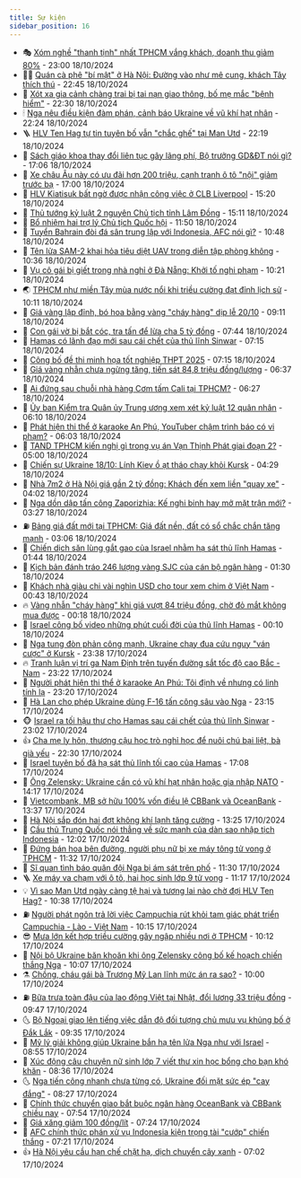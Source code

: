 ```yaml
---
title: Sự kiện
sidebar_position: 16
---
```


<!-- dantri-su-kien:START -->
- 🎭 [Xóm nghề &quot;thanh tịnh&quot; nhất TPHCM vắng khách, doanh thu giảm 80%](https://dantri.com.vn/lao-dong-viec-lam/xom-nghe-thanh-tinh-nhat-tphcm-vang-khach-doanh-thu-giam-80-20241018172643715.htm) - 23:00 18/10/2024
- 👨‍🏫 [Quán cà phê &quot;bí mật&quot; ở Hà Nội: Đường vào như mê cung, khách Tây thích thú](https://dantri.com.vn/du-lich/quan-ca-phe-bi-mat-o-ha-noi-duong-vao-nhu-me-cung-khach-tay-thich-thu-20241018210634953.htm) - 22:45 18/10/2024
- 🌮 [Xót xa gia cảnh chàng trai bị tai nạn giao thông, bố mẹ mắc &quot;bệnh hiểm&quot;](https://dantri.com.vn/tam-long-nhan-ai/xot-xa-gia-canh-chang-trai-bi-tai-nan-giao-thong-bo-me-mac-benh-hiem-20241016170833800.htm) - 22:30 18/10/2024
- 🕯 [Nga nêu điều kiện đàm phán, cảnh báo Ukraine về vũ khí hạt nhân](https://dantri.com.vn/the-gioi/nga-neu-dieu-kien-dam-phan-canh-bao-ukraine-ve-vu-khi-hat-nhan-20241019005302301.htm) - 22:24 18/10/2024
- 🪜 [HLV Ten Hag tự tin tuyên bố vẫn &quot;chắc ghế&quot; tại Man Utd](https://dantri.com.vn/the-thao/hlv-ten-hag-tu-tin-tuyen-bo-van-chac-ghe-tai-man-utd-20241019051330304.htm) - 22:19 18/10/2024
- 🐘 [Sách giáo khoa thay đổi liên tục gây lãng phí, Bộ trưởng GD&amp;ĐT nói gì?](https://dantri.com.vn/xa-hoi/sach-giao-khoa-thay-doi-lien-tuc-gay-lang-phi-bo-truong-gddt-noi-gi-20241018173324658.htm) - 17:06 18/10/2024
- 🤔 [Xe châu Âu này có ưu đãi hơn 200 triệu, cạnh tranh ô tô &quot;nội&quot; giảm trước bạ](https://dantri.com.vn/o-to-xe-may/xe-chau-au-nay-co-uu-dai-hon-200-trieu-canh-tranh-o-to-noi-giam-truoc-ba-20241018231740472.htm) - 17:00 18/10/2024
- 🧠 [HLV Kiatisuk bất ngờ được nhận công việc ở CLB Liverpool](https://dantri.com.vn/the-thao/hlv-kiatisuk-bat-ngo-duoc-nhan-cong-viec-o-clb-liverpool-20241018153142862.htm) - 15:20 18/10/2024
- 📝 [Thủ tướng kỷ luật 2 nguyên Chủ tịch tỉnh Lâm Đồng](https://dantri.com.vn/xa-hoi/thu-tuong-ky-luat-2-nguyen-chu-tich-tinh-lam-dong-20241018220426149.htm) - 15:11 18/10/2024
- 🦏 [Bổ nhiệm hai trợ lý Chủ tịch Quốc hội](https://dantri.com.vn/xa-hoi/bo-nhiem-hai-tro-ly-chu-tich-quoc-hoi-20241018182302138.htm) - 11:50 18/10/2024
- 🥰 [Tuyển Bahrain đòi đá sân trung lập với Indonesia, AFC nói gì?](https://dantri.com.vn/the-thao/tuyen-bahrain-doi-da-san-trung-lap-voi-indonesia-afc-noi-gi-20241018170117670.htm) - 10:48 18/10/2024
- 🤗 [Tên lửa SAM-2 khai hỏa tiêu diệt UAV trong diễn tập phòng không](https://dantri.com.vn/xa-hoi/ten-lua-sam-2-khai-hoa-tieu-diet-uav-trong-dien-tap-phong-khong-20241018163230756.htm) - 10:36 18/10/2024
- 🌈 [Vụ cô gái bị giết trong nhà nghỉ ở Đà Nẵng: Khởi tố nghi phạm](https://dantri.com.vn/phap-luat/vu-co-gai-bi-giet-trong-nha-nghi-o-da-nang-khoi-to-nghi-pham-20241018161542479.htm) - 10:21 18/10/2024
- 🌏 [TPHCM như miền Tây mùa nước nổi khi triều cường đạt đỉnh lịch sử](https://dantri.com.vn/xa-hoi/tphcm-nhu-mien-tay-mua-nuoc-noi-khi-trieu-cuong-dat-dinh-lich-su-20241018171050004.htm) - 10:11 18/10/2024
- 💄 [Giá vàng lập đỉnh, bó hoa bằng vàng &quot;cháy hàng&quot; dịp lễ 20/10](https://dantri.com.vn/kinh-doanh/gia-vang-lap-dinh-bo-hoa-bang-vang-chay-hang-dip-le-2010-20241018152713798.htm) - 09:11 18/10/2024
- 👺 [Con gái vờ bị bắt cóc, tra tấn để lừa cha 5 tỷ đồng](https://dantri.com.vn/phap-luat/con-gai-vo-bi-bat-coc-tra-tan-de-lua-cha-5-ty-dong-20241018143542187.htm) - 07:44 18/10/2024
- 👹 [Hamas có lãnh đạo mới sau cái chết của thủ lĩnh Sinwar](https://dantri.com.vn/the-gioi/hamas-co-lanh-dao-moi-sau-cai-chet-cua-thu-linh-sinwar-20241018141317234.htm) - 07:15 18/10/2024
- 🌊 [Công bố đề thi minh họa tốt nghiệp THPT 2025](https://dantri.com.vn/giao-duc/cong-bo-de-thi-minh-hoa-tot-nghiep-thpt-2025-20241018143131306.htm) - 07:15 18/10/2024
- 🤠 [Giá vàng nhẫn chưa ngừng tăng, tiến sát 84,8 triệu đồng/lượng](https://dantri.com.vn/kinh-doanh/gia-vang-nhan-chua-ngung-tang-tien-sat-848-trieu-dongluong-20241018071154264.htm) - 06:37 18/10/2024
- 🎊 [Ai đứng sau chuỗi nhà hàng Cơm tấm Cali tại TPHCM?](https://dantri.com.vn/kinh-doanh/ai-dung-sau-chuoi-nha-hang-com-tam-cali-tai-tphcm-20241018130022667.htm) - 06:27 18/10/2024
- 🐘 [Ủy ban Kiểm tra Quân ủy Trung ương xem xét kỷ luật 12 quân nhân](https://dantri.com.vn/xa-hoi/uy-ban-kiem-tra-quan-uy-trung-uong-xem-xet-ky-luat-12-quan-nhan-20241018123256525.htm) - 06:10 18/10/2024
- 💂 [Phát hiện thi thể ở karaoke An Phú, YouTuber chậm trình báo có vi phạm?](https://dantri.com.vn/phap-luat/phat-hien-thi-the-o-karaoke-an-phu-youtuber-cham-trinh-bao-co-vi-pham-20241018082058228.htm) - 06:03 18/10/2024
- 👹 [TAND TPHCM kiến nghị gì trong vụ án Vạn Thịnh Phát giai đoạn 2?](https://dantri.com.vn/phap-luat/tand-tphcm-kien-nghi-gi-trong-vu-an-van-thinh-phat-giai-doan-2-20241018104319643.htm) - 05:00 18/10/2024
- 🦒 [Chiến sự Ukraine 18/10: Lính Kiev ồ ạt tháo chạy khỏi Kursk](https://dantri.com.vn/the-gioi/chien-su-ukraine-1810-linh-kiev-o-at-thao-chay-khoi-kursk-20241018102228288.htm) - 04:29 18/10/2024
- 🗽 [Nhà 7m2 ở Hà Nội giá gần 2 tỷ đồng: Khách đến xem liền &quot;quay xe&quot;](https://dantri.com.vn/doi-song/nha-7m2-o-ha-noi-gia-gan-2-ty-dong-khach-den-xem-lien-quay-xe-20241009185618837.htm) - 04:02 18/10/2024
- 💄 [Nga dồn dập tấn công Zaporizhia: Kế nghi binh hay mở mặt trận mới?](https://dantri.com.vn/the-gioi/nga-don-dap-tan-cong-zaporizhia-ke-nghi-binh-hay-mo-mat-tran-moi-20241018102131960.htm) - 03:27 18/10/2024
- ⛽️ [Bảng giá đất mới tại TPHCM: Giá đất nền, đất có sổ chắc chắn tăng mạnh](https://dantri.com.vn/bat-dong-san/bang-gia-dat-moi-tai-tphcm-gia-dat-nen-dat-co-so-chac-chan-tang-manh-20241018091313053.htm) - 03:06 18/10/2024
- 🥷 [Chiến dịch săn lùng gắt gao của Israel nhằm hạ sát thủ lĩnh Hamas](https://dantri.com.vn/the-gioi/chien-dich-san-lung-gat-gao-cua-israel-nham-ha-sat-thu-linh-hamas-20241018075040622.htm) - 01:44 18/10/2024
- 🤖 [Kịch bản đánh tráo 246 lượng vàng SJC của cán bộ ngân hàng](https://dantri.com.vn/phap-luat/kich-ban-danh-trao-246-luong-vang-sjc-cua-can-bo-ngan-hang-20241018075115941.htm) - 01:30 18/10/2024
- 🌊 [Khách nhà giàu chi vài nghìn USD cho tour xem chim ở Việt Nam](https://dantri.com.vn/du-lich/khach-nha-giau-chi-vai-nghin-usd-cho-tour-xem-chim-o-viet-nam-20241016212631079.htm) - 00:43 18/10/2024
- 🔥 [Vàng nhẫn &quot;cháy hàng&quot; khi giá vượt 84 triệu đồng, chờ đỏ mắt không mua được](https://dantri.com.vn/kinh-doanh/vang-nhan-chay-hang-khi-gia-vuot-84-trieu-dong-cho-do-mat-khong-mua-duoc-20241018000836552.htm) - 00:18 18/10/2024
- 🦏 [Israel công bố video những phút cuối đời của thủ lĩnh Hamas](https://dantri.com.vn/the-gioi/israel-cong-bo-video-nhung-phut-cuoi-doi-cua-thu-linh-hamas-20241018065853770.htm) - 00:10 18/10/2024
- 🐘 [Nga tung đòn phản công mạnh, Ukraine chạy đua cứu nguy &quot;ván cược&quot; ở Kursk](https://dantri.com.vn/the-gioi/nga-tung-don-phan-cong-manh-ukraine-chay-dua-cuu-nguy-van-cuoc-o-kursk-20241018061651935.htm) - 23:38 17/10/2024
- 🔥 [Tranh luận vị trí ga Nam Định trên tuyến đường sắt tốc độ cao Bắc - Nam](https://dantri.com.vn/xa-hoi/tranh-luan-vi-tri-ga-nam-dinh-tren-tuyen-duong-sat-toc-do-cao-bac-nam-20241018013206796.htm) - 23:22 17/10/2024
- 💼 [Người phát hiện thi thể ở karaoke An Phú: Tôi định về nhưng có linh tính lạ](https://dantri.com.vn/phap-luat/nguoi-phat-hien-thi-the-o-karaoke-an-phu-toi-dinh-ve-nhung-co-linh-tinh-la-20241017201617622.htm) - 23:20 17/10/2024
- 🚀 [Hà Lan cho phép Ukraine dùng F-16 tấn công sâu vào Nga](https://dantri.com.vn/the-gioi/ha-lan-cho-phep-ukraine-dung-f-16-tan-cong-sau-vao-nga-20241018060944570.htm) - 23:15 17/10/2024
- 🐵 [Israel ra tối hậu thư cho Hamas sau cái chết của thủ lĩnh Sinwar](https://dantri.com.vn/the-gioi/israel-ra-toi-hau-thu-cho-hamas-sau-cai-chet-cua-thu-linh-sinwar-20241018052712404.htm) - 23:02 17/10/2024
- 👍 [Cha mẹ ly hôn, thương cậu học trò nghỉ học để nuôi chú bại liệt, bà già yếu](https://dantri.com.vn/tam-long-nhan-ai/cha-me-ly-hon-thuong-cau-hoc-tro-nghi-hoc-de-nuoi-chu-bai-liet-ba-gia-yeu-20240911161626053.htm) - 22:30 17/10/2024
- 🚦 [Israel tuyên bố đã hạ sát thủ lĩnh tối cao của Hamas](https://dantri.com.vn/the-gioi/israel-tuyen-bo-da-ha-sat-thu-linh-toi-cao-cua-hamas-20241018000639278.htm) - 17:08 17/10/2024
- 🥸 [Ông Zelensky: Ukraine cần có vũ khí hạt nhân hoặc gia nhập NATO](https://dantri.com.vn/the-gioi/ong-zelensky-ukraine-can-co-vu-khi-hat-nhan-hoac-gia-nhap-nato-20241017211356700.htm) - 14:17 17/10/2024
- 🥷 [Vietcombank, MB sở hữu 100% vốn điều lệ CBBank và OceanBank](https://dantri.com.vn/kinh-doanh/vietcombank-mb-so-huu-100-von-dieu-le-cbbank-va-oceanbank-20241017201630252.htm) - 13:37 17/10/2024
- 🤡 [Hà Nội sắp đón hai đợt không khí lạnh tăng cường](https://dantri.com.vn/xa-hoi/ha-noi-sap-don-hai-dot-khong-khi-lanh-tang-cuong-20241017200816603.htm) - 13:25 17/10/2024
- 🥳 [Cầu thủ Trung Quốc nói thẳng về sức mạnh của dàn sao nhập tịch Indonesia](https://dantri.com.vn/the-thao/cau-thu-trung-quoc-noi-thang-ve-suc-manh-cua-dan-sao-nhap-tich-indonesia-20241017184833931.htm) - 12:02 17/10/2024
- 🤩 [Đứng bán hoa bên đường, người phụ nữ bị xe máy tông tử vong ở TPHCM](https://dantri.com.vn/xa-hoi/dung-ban-hoa-ben-duong-nguoi-phu-nu-bi-xe-may-tong-tu-vong-o-tphcm-20241017173637709.htm) - 11:32 17/10/2024
- 🎡 [Sĩ quan tình báo quân đội Nga bị ám sát trên phố](https://dantri.com.vn/the-gioi/si-quan-tinh-bao-quan-doi-nga-bi-am-sat-tren-pho-20241017182617343.htm) - 11:30 17/10/2024
- 🪜 [Xe máy va chạm với ô tô, hai học sinh lớp 9 tử vong](https://dantri.com.vn/xa-hoi/xe-may-va-cham-voi-o-to-hai-hoc-sinh-lop-9-tu-vong-20241017180835838.htm) - 11:17 17/10/2024
- 💡 [Vì sao Man Utd ngày càng tệ hại và tương lai nào chờ đợi HLV Ten Hag?](https://dantri.com.vn/the-thao/vi-sao-man-utd-ngay-cang-te-hai-va-tuong-lai-nao-cho-doi-hlv-ten-hag-20241017152252786.htm) - 10:38 17/10/2024
- ⛽️ [Người phát ngôn trả lời việc Campuchia rút khỏi tam giác phát triển Campuchia - Lào - Việt Nam](https://dantri.com.vn/xa-hoi/nguoi-phat-ngon-tra-loi-viec-campuchia-rut-khoi-tam-giac-phat-trien-campuchia-lao-viet-nam-20241017164859202.htm) - 10:15 17/10/2024
- 😎 [Mưa lớn kết hợp triều cường gây ngập nhiều nơi ở TPHCM](https://dantri.com.vn/xa-hoi/mua-lon-ket-hop-trieu-cuong-gay-ngap-nhieu-noi-o-tphcm-20241017171220450.htm) - 10:12 17/10/2024
- 🗽 [Nội bộ Ukraine băn khoăn khi ông Zelensky công bố kế hoạch chiến thắng Nga](https://dantri.com.vn/the-gioi/noi-bo-ukraine-ban-khoan-khi-ong-zelensky-cong-bo-ke-hoach-chien-thang-nga-20241017162858568.htm) - 10:07 17/10/2024
- ⚗️ [Chồng, cháu gái bà Trương Mỹ Lan lĩnh mức án ra sao?](https://dantri.com.vn/phap-luat/chong-chau-gai-ba-truong-my-lan-linh-muc-an-ra-sao-20240927132657223.htm) - 10:00 17/10/2024
- ⛽️ [Bữa trưa toàn đậu của lao động Việt tại Nhật, đổi lương 33 triệu đồng](https://dantri.com.vn/lao-dong-viec-lam/bua-trua-toan-dau-cua-lao-dong-viet-tai-nhat-doi-luong-33-trieu-dong-20241017130554172.htm) - 09:47 17/10/2024
- 🌜 [Bộ Ngoại giao lên tiếng việc dẫn độ đối tượng chủ mưu vụ khủng bố ở Đắk Lắk](https://dantri.com.vn/xa-hoi/bo-ngoai-giao-len-tieng-viec-dan-do-doi-tuong-chu-muu-vu-khung-bo-o-dak-lak-20241017162429471.htm) - 09:35 17/10/2024
- 🦩 [Mỹ lý giải không giúp Ukraine bắn hạ tên lửa Nga như với Israel](https://dantri.com.vn/the-gioi/my-ly-giai-khong-giup-ukraine-ban-ha-ten-lua-nga-nhu-voi-israel-20241017152707613.htm) - 08:55 17/10/2024
- 🦒 [Xúc động câu chuyện nữ sinh lớp 7 viết thư xin học bổng cho bạn khó khăn](https://dantri.com.vn/giao-duc/xuc-dong-cau-chuyen-nu-sinh-lop-7-viet-thu-xin-hoc-bong-cho-ban-kho-khan-20241017151139255.htm) - 08:36 17/10/2024
- 🌜 [Nga tiến công nhanh chưa từng có, Ukraine đối mặt sức ép &quot;cay đắng&quot;](https://dantri.com.vn/the-gioi/nga-tien-cong-nhanh-chua-tung-co-ukraine-doi-mat-suc-ep-cay-dang-20241017151502179.htm) - 08:27 17/10/2024
- 🐎 [Chính thức chuyển giao bắt buộc ngân hàng OceanBank và CBBank chiều nay](https://dantri.com.vn/kinh-doanh/chinh-thuc-chuyen-giao-bat-buoc-ngan-hang-oceanbank-va-cbbank-chieu-nay-20241017144655188.htm) - 07:54 17/10/2024
- 🌋 [Giá xăng giảm 100 đồng/lít](https://dantri.com.vn/kinh-doanh/gia-xang-giam-100-donglit-20241017142337669.htm) - 07:24 17/10/2024
- 🧰 [AFC chính thức phán xử vụ Indonesia kiện trọng tài &quot;cướp&quot; chiến thắng](https://dantri.com.vn/the-thao/afc-chinh-thuc-phan-xu-vu-indonesia-kien-trong-tai-cuop-chien-thang-20241017142117887.htm) - 07:21 17/10/2024
- 👍 [Hà Nội yêu cầu hạn chế chặt hạ, dịch chuyển cây xanh](https://dantri.com.vn/xa-hoi/ha-noi-yeu-cau-han-che-chat-ha-dich-chuyen-cay-xanh-20241017135819993.htm) - 07:02 17/10/2024<!-- dantri-su-kien:END -->
